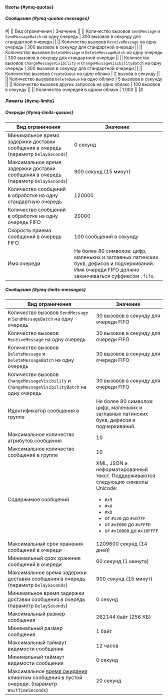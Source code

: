 #### Квоты {#ymq-quotas}

##### Сообщения {#ymq-quotas-messages}

#|
|| Вид ограничения | Значение ||
|| Количество вызовов `SendMessage` и `SendMessageBatch` на одну очередь | 300 вызовов в секунду для стандартной очереди ||
|| Количество вызовов `ReceiveMessage` на одну очередь | 300 вызовов в секунду для стандартной очереди ||
|| Количество вызовов `DeleteMessage` и `DeleteMessageBatch` на одну очередь | 300 вызовов в секунду для стандартной очереди ||
|| Количество вызовов `ChangeMessageVisibility` и `ChangeMessageVisibilityBatch` на одну очередь | 300 вызовов в секунду для стандартной очереди ||
|| Количество вызовов `CreateQueue` на одно облако | 2 вызова в секунду ||
|| Количество вызовов `DeleteQueue` на одно облако | 5 вызовов в секунду ||
|| Количество вызовов других запросов на одно облако | 100 вызовов в секунду ||
|| Количество очередей в одном облаке | 1 000 ||
|#

#### Лимиты {#ymq-limits}

##### Очереди {#ymq-limits-queues}

Вид ограничения | Значение
----- | -----
Минимальное время задержки доставки сообщения в очередь (параметр `DelaySeconds`) | 0 секунд
Максимальное время задержки доставки сообщения в очередь (параметр `DelaySeconds`) | 900 секунд (15 минут)
Количество сообщений в обработке на одну стандартную очередь | 120000
Количество сообщений в обработке на одну очередь FIFO | 20000
Скорость приема сообщений в очередь FIFO | 100 сообщений в секунду
Имя очереди | Не более 80 символов: цифр, маленьких и заглавных латинских букв, дефисов и подчеркиваний. Имя очереди FIFO должно заканчиваться суффиксом `.fifo`.

##### Сообщения {#ymq-limits-messages}

Вид ограничения | Значение
----- | -----
Количество вызовов `SendMessage` и `SendMessageBatch` на одну очередь | 30 вызовов в секунду для очереди FIFO
Количество вызовов `ReceiveMessage` на одну очередь | 30 вызовов в секунду для очереди FIFO
Количество вызовов `DeleteMessage` и `DeleteMessageBatch` на одну очередь | 30 вызовов в секунду для очереди FIFO
Количество вызовов `ChangeMessageVisibility` и `ChangeMessageVisibilityBatch` на одну очередь | 30 вызовов в секунду для очереди FIFO
Идентификатор сообщения в группе | Не более 80 символов: цифр, маленьких и заглавных латинских букв, дефисов и подчеркиваний.
Максимальное количество атрибутов сообщения | 10
Максимальное количество сообщений в группе | 10
Содержимое сообщений | XML, JSON и неформатированный текст. Поддерживаются следующие символы Unicode: <ul><li>`#x9`</li> <li>`#xA`</li> <li>`#xD`</li> <li>от `#x20` до `#xD7FF`</li> <li>от `#xE000` до `#xFFFD`</li> <li>от `#x10000` до `#x10FFFF`</li></ul>
Максимальный срок хранения сообщений в очереди | 1209600 секунд (14 дней)
Минимальный срок хранения сообщений в очереди | 60 секунд (1 минута)
Максимальное время задержки доставки сообщения в очередь (параметр `DelaySeconds`) | 900 секунд (15 минут)
Минимальное время задержки доставки сообщения в очередь (параметр `DelaySeconds`) | 0 секунд
Максимальный размер сообщения | 262144 байт (256 КБ)
Минимальный размер сообщения | 1 байт
Максимальный таймаут видимости сообщения | 12 часов
Минимальный таймаут видимости сообщения | 0 секунд
Максимальное [время ожидания](../../message-queue/concepts/long-polling.md) клиентом сообщения в пустой очереди. (параметр `WaitTimeSeconds`) | 20 секунд |
